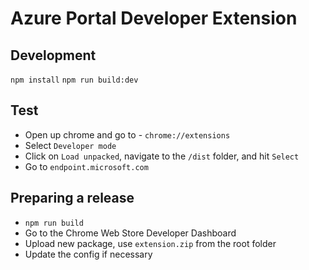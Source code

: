 # Azure Portal Developer Extension

## Development

`npm install`
`npm run build:dev`

## Test

- Open up chrome and go to - `chrome://extensions`
- Select `Developer mode`
- Click on `Load unpacked`, navigate to the `/dist` folder, and hit `Select`
- Go to `endpoint.microsoft.com`

## Preparing a release

- `npm run build`
- Go to the Chrome Web Store Developer Dashboard
- Upload new package, use `extension.zip` from the root folder
- Update the config if necessary

